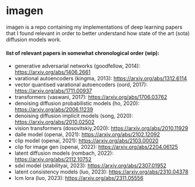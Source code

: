 # imagen

imagen is a repo containing my implementations of deep learning papers that I found relevant in order to better understand how state of the art (sota) diffusion models work.

#### list of relevant papers in somewhat chronological order (wip):
- generative adversarial networks (goodfellow, 2014): https://arxiv.org/abs/1406.2661
- varational autoencoders (kingma, 2013): https://arxiv.org/abs/1312.6114
- vector quantised varational autoencoders (oord, 2017): https://arxiv.org/abs/1711.00937
- transformers (vaswani, 2017): https://arxiv.org/abs/1706.03762
- denoising diffusion probabilistic models (ho, 2020): https://arxiv.org/abs/2006.11239
- denoising diffusion implicit models (song, 2020): https://arxiv.org/abs/2010.02502
- vision transformers (dosovitskiy,2020): https://arxiv.org/abs/2010.11929
- dalle model (openai, 2021): https://arxiv.org/abs/2102.12092
- clip model (openai, 2021): https://arxiv.org/abs/2103.00020
- clip for image gen (openai, 2022): https://arxiv.org/abs/2204.06125
- latent diffusion models (rombach, 2022): https://arxiv.org/abs/2112.10752
- sdxl model (stabilityai, 2023): https://arxiv.org/abs/2307.01952
- latent consistency models (luo, 2023): https://arxiv.org/abs/2310.04378
- lcm lora (luo, 2023): https://arxiv.org/abs/2311.05556

